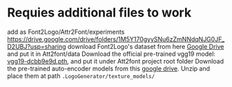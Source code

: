 # Requies additional files to work 
add as Font2Logo/Attr2Font/experiments
  https://drive.google.com/drive/folders/1M5Y170gyySNu6zZmNNdqNJG0JF_D2UBJ?usp=sharing
download Font2Logo's dataset from here 
  [Google Drive](https://drive.google.com/file/d/1TTqAklfsAp6KOPxCVl2jktH8kN4lEmI_/view?usp=sharing) and put it in Att2font/data
Download the official pre-trained vgg19 model: [vgg19-dcbb9e9d.pth](https://download.pytorch.org/models/vgg19-dcbb9e9d.pth), and put it under Att2font project root folder
Download the pre-trained auto-encoder models from this [google drive](https://drive.google.com/file/d/13n_YJ6J8lIvF-liWFeJY35nXsZM-5vTZ/view?usp=sharing). Unzip and place them at path `.LogoGenerator/texture_models/`
